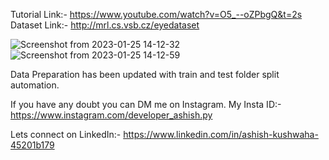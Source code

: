 
Tutorial Link:- https://www.youtube.com/watch?v=O5_--oZPbgQ&t=2s
Dataset Link:- http://mrl.cs.vsb.cz/eyedataset


![Screenshot from 2023-01-25 14-12-32](https://user-images.githubusercontent.com/59412013/214517864-e7defd90-57c5-4524-be22-b2907dc41c02.png)
![Screenshot from 2023-01-25 14-12-59](https://user-images.githubusercontent.com/59412013/214517882-099ed7cd-d8b7-4c06-a471-db6375866751.png)






Data Preparation has been updated with train and test folder split automation.

If you have any doubt you can DM me on Instagram.
My Insta ID:- https://www.instagram.com/developer_ashish.py

Lets connect on LinkedIn:- https://www.linkedin.com/in/ashish-kushwaha-45201b179
